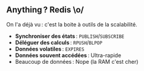 ## Anything ? Redis \o/

On l'a déjà vu : c'est la boite à outils de la scalabilité.

* **Synchroniser des états** : `PUBLISH`/`SUBSCRIBE`
* **Déléguer des calculs** : `RPUSH`/`BLPOP`
* **Données volatiles** : `EXPIRES`
* **Données souvent accédées** : Ultra-rapide
* Beaucoup de données : Nope (la RAM c'est cher)
